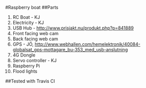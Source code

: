 #Raspberry boat
##Parts

1. RC Boat - KJ
2. Electricity - KJ
3. USB Hub - http://www.prisjakt.nu/produkt.php?p=841889
4. Front facing web cam
5. Back facing web cam
6. GPS - JÖ, http://www.webhallen.com/hemelektronik/40084-globalsat_gps-mottagare_bu-353_med_usb-anslutning
7. 4G Dongle
8. Servo controller - KJ
9. Raspberry Pi
10. Flood lights

##Tested with Travis CI